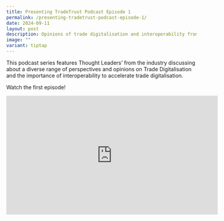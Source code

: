 ```yaml
---
title: Presenting TradeTrust Podcast Episode 1
permalink: /presenting-tradetrust-podcast-episode-1/
date: 2024-09-11
layout: post
description: Opinions of trade digitalisation and interoperability from industry leaders
image: ""
variant: tiptap
---
```

<p>This podcast series features Thought Leaders’ from the industry discussing
about a diverse range of perspectives and opinions on Trade Digitalisation
and the importance of interoperability to accelerate trade digitalisation.</p>
<p>Watch the first episode!</p>
<p></p>
<div class="iframe-wrapper">
<iframe height="315" width="560" allowfullscreen="true" frameborder="0" src="https://www.youtube.com/embed/AlYD2km8kkQ?si=bYZKe3S5WsXa2R-7"></iframe>
</div>
<p></p>